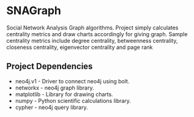 # SNAGraph
Social Network Analysis Graph algorithms. Project simply calculates centrality metrics and draw charts accordingly for giving graph. Sample centrality metrics include degree centrality, betweenness centrality, closeness centrality, eigenvector centrality and page rank


## Project Dependencies

- neo4j.v1 - Driver to connect neo4j using bolt.
- networkx - neo4j graph library.
- matplotlib - Library for drawing charts.
- numpy - Python scientific calculations library.
- cypher - neo4j query library.